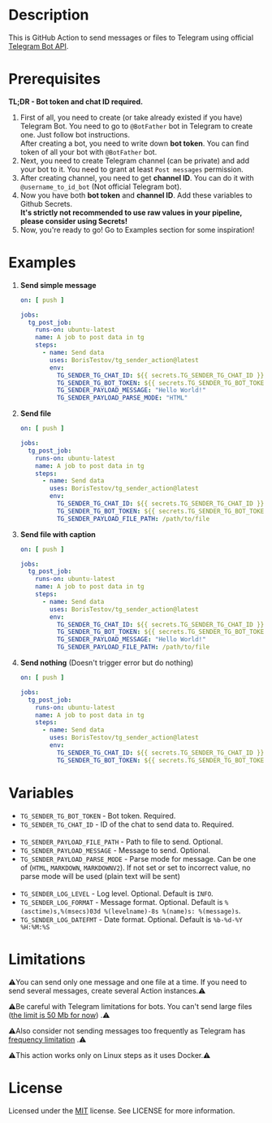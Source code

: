 # Description

This is GitHub Action to send messages or files to Telegram using official
[Telegram Bot API](https://core.telegram.org/bots/api). <br>

# Prerequisites

**TL;DR - Bot token and chat ID required.**

1. First of all, you need to create (or take already existed if you have)
   Telegram
   Bot. You need to go to `@BotFather` bot in Telegram to create one. Just
   follow
   bot instructions. <br>
   After creating a bot, you need to write down **bot token**. You can find
   token of all your bot with `@BotFather` bot.
2. Next, you need to create Telegram channel (can be private) and add your bot
   to it.
   You need to grant at least `Post messages` permission.
3. After creating channel, you need to get **channel ID**. You can do it
   with `@username_to_id_bot` (Not official Telegram bot).
4. Now you have both **bot token** and **channel ID**. Add these variables to
   Github Secrets. <br>
   **It's strictly not recommended to use raw values in your pipeline, please
   consider using Secrets!**
5. Now, you're ready to go! Go to Examples section for some inspiration!

# Examples

1. **Send simple message**
   ```yaml
   on: [ push ]
   
   jobs:
     tg_post_job:
       runs-on: ubuntu-latest
       name: A job to post data in tg
       steps:
         - name: Send data
           uses: BorisTestov/tg_sender_action@latest
           env:
             TG_SENDER_TG_CHAT_ID: ${{ secrets.TG_SENDER_TG_CHAT_ID }}
             TG_SENDER_TG_BOT_TOKEN: ${{ secrets.TG_SENDER_TG_BOT_TOKEN }}
             TG_SENDER_PAYLOAD_MESSAGE: "Hello World!"
             TG_SENDER_PAYLOAD_PARSE_MODE: "HTML"
   ```
2. **Send file**
   ```yaml
   on: [ push ]
   
   jobs:
     tg_post_job:
       runs-on: ubuntu-latest
       name: A job to post data in tg
       steps:
         - name: Send data
           uses: BorisTestov/tg_sender_action@latest
           env:
             TG_SENDER_TG_CHAT_ID: ${{ secrets.TG_SENDER_TG_CHAT_ID }}
             TG_SENDER_TG_BOT_TOKEN: ${{ secrets.TG_SENDER_TG_BOT_TOKEN }}
             TG_SENDER_PAYLOAD_FILE_PATH: /path/to/file
   ```
3. **Send file with caption**
   ```yaml
   on: [ push ]
   
   jobs:
     tg_post_job:
       runs-on: ubuntu-latest
       name: A job to post data in tg
       steps:
         - name: Send data
           uses: BorisTestov/tg_sender_action@latest
           env:
             TG_SENDER_TG_CHAT_ID: ${{ secrets.TG_SENDER_TG_CHAT_ID }}
             TG_SENDER_TG_BOT_TOKEN: ${{ secrets.TG_SENDER_TG_BOT_TOKEN }}
             TG_SENDER_PAYLOAD_MESSAGE: "Hello World!"
             TG_SENDER_PAYLOAD_FILE_PATH: /path/to/file
   ```
4. **Send nothing** (Doesn't trigger error but do nothing)
   ```yaml
   on: [ push ]
   
   jobs:
     tg_post_job:
       runs-on: ubuntu-latest
       name: A job to post data in tg
       steps:
         - name: Send data
           uses: BorisTestov/tg_sender_action@latest
           env:
             TG_SENDER_TG_CHAT_ID: ${{ secrets.TG_SENDER_TG_CHAT_ID }}
             TG_SENDER_TG_BOT_TOKEN: ${{ secrets.TG_SENDER_TG_BOT_TOKEN }}
   ```

# Variables

- `TG_SENDER_TG_BOT_TOKEN` - Bot token. Required.
- `TG_SENDER_TG_CHAT_ID` - ID of the chat to send data to. Required.
  <br><br>
- `TG_SENDER_PAYLOAD_FILE_PATH` - Path to file to send. Optional.
- `TG_SENDER_PAYLOAD_MESSAGE` - Message to send. Optional.
- `TG_SENDER_PAYLOAD_PARSE_MODE` - Parse mode for message. Can be one of (`HTML`, `MARKDOWN`, `MARKDOWNV2`). If not set
  or set to incorrect value, no parse mode will be used (plain text will be sent)
  <br><br>
- `TG_SENDER_LOG_LEVEL` - Log level. Optional. Default is `INFO`.
- `TG_SENDER_LOG_FORMAT` - Message format. Optional. Default
  is `%(asctime)s,%(msecs)03d %(levelname)-8s %(name)s: %(message)s`.
- `TG_SENDER_LOG_DATEFMT` - Date format. Optional. Default
  is `%b-%d-%Y %H:%M:%S`

# Limitations

⚠️You can send only one message and one file at a time. If you need to send
several messages, create several Action instances.⚠️

⚠️Be careful with Telegram limitations for bots. You can't send large
files ([the limit is 50 Mb for now](https://telegram-bot-sdk.readme.io/reference/senddocument))
.⚠️

⚠️Also consider not sending messages too frequently as Telegram
has [frequency limitation](https://core.telegram.org/bots/faq#:~:text=If%20you're%20sending%20bulk,minute%20to%20the%20same%20group)
.⚠️

⚠️This action works only on Linux steps as it uses Docker.⚠️

# License

Licensed under the [MIT](https://opensource.org/license/mit/) license. See
LICENSE for more information.
